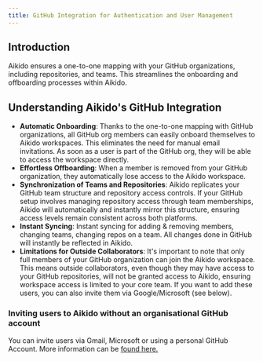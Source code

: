 ```yaml
---
title: GitHub Integration for Authentication and User Management
---
```



## Introduction

Aikido ensures a one-to-one mapping with your GitHub organizations, including repositories, and teams. This streamlines the onboarding and offboarding processes within Aikido. 

## Understanding Aikido's GitHub Integration

- **Automatic Onboarding**: Thanks to the one-to-one mapping with GitHub organizations, all GitHub org members can easily onboard themselves to Aikido workspaces. This eliminates the need for manual email invitations. As soon as a user is part of the GitHub org, they will be able to access the workspace directly.
- **Effortless Offboarding**: When a member is removed from your GitHub organization, they automatically lose access to the Aikido workspace.
- **Synchronization of Teams and Repositories**: Aikido replicates your GitHub team structure and repository access controls. If your GitHub setup involves managing repository access through team memberships, Aikido will automatically and instantly mirror this structure, ensuring access levels remain consistent across both platforms.
- **Instant Syncing**: Instant syncing for adding & removing members, changing teams, changing repos on a team. All changes done in GitHub will instantly be reflected in Aikido.
- **Limitations for Outside Collaborators**: It's important to note that only full members of your GitHub organization can join the Aikido workspace. This means outside collaborators, even though they may have access to your GitHub repositories, will not be granted access to Aikido, ensuring workspace access is limited to your core team. If you want to add these users, you can also invite them via Google/Microsoft (see below).

### Inviting users to Aikido without an organisational GitHub account

You can invite users via Gmail, Microsoft or using a personal GitHub Account. More information can be [found here.](https://help.aikido.dev/doc/invite-users-to-aikido-without-a-git-account/docqM7btfSwK)